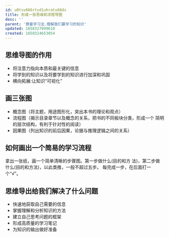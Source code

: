 ```yaml
---
id: u8tsv666rtvd1uhratv68ds
title: 形成一张思维和流程导图
desc: ''
parent: '费曼学习法.理解我们要学习的知识'
updated: 1658327099610
created: 1658324653054
---
```

## 思维导图的作用
- 将注意力指向本质和最关键的信息
- 将学到的知识以及将要学到的知识进行加深和巩固
- 横向拓展:让知识“可视化”

## 画三张图
- 概念图（将主题，用途图形化，突出本书的理论和观点）
- 流程图（揭示目录章节以及概念的关系，把书的不同板块分类，形成一个 简明的层次结构，有利于针对性的阅读）
- 因果图（列出知识的前后因果，论据与推理逻辑之间的关系）

## 如何画出一个简易的学习流程
拿出一张纸，画一个简单清晰的步骤图。第一步做什么(目的和方 法)，第二步做什么(目的和方法)，以此类推，一般不超过五步。 每完成一步，在后面打一个“√”。


## 思维导出给我们解决了什么问题
- 快速地获取自己需要的信息
- 掌握理解和分析知识的方法
- 建立自己思考问题的框架
- 形成高质量的学习笔记
- 为知识的输出做好准备
